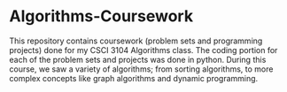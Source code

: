 # Algorithms-Coursework

This repository contains coursework (problem sets and programming projects) done for my CSCI 3104 Algorithms class. The coding portion for each of the problem sets and projects was done in python. During this course, we saw a variety of algorithms; from sorting algorithms, to more complex concepts like graph algorithms and dynamic programming.

